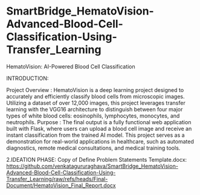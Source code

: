 # SmartBridge_HematoVision-Advanced-Blood-Cell-Classification-Using-Transfer_Learning
HematoVision: AI-Powered Blood Cell Classification

INTRODUCTION:

Project Overview : HematoVision is a deep learning project designed to accurately and efficiently classify blood cells from microscopic images. Utilizing a dataset of over 12,000 images, this project leverages transfer learning with the VGG16 architecture to distinguish between four major types of white blood cells: eosinophils, lymphocytes, monocytes, and neutrophils. Purpose : The final output is a fully functional web application built with Flask, where users can upload a blood cell image and receive an instant classification from the trained AI model. This project serves as a demonstration for real-world applications in healthcare, such as automated diagnostics, remote medical consultations, and medical training tools.

2.IDEATION PHASE:
Copy of Define Problem Statements Template.docx: https://github.com/venkatagururaghava/SmartBridge_HematoVision-Advanced-Blood-Cell-Classification-Using-Transfer_Learning/raw/refs/heads/Final-Document/HematoVision_Final_Report.docx

